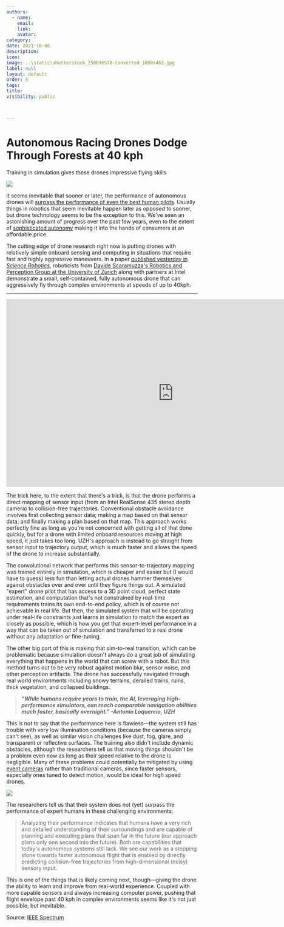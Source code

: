 ```yaml
---
authors:
  - name: 
    email: 
    link:
    avatar: 
category:
date: 2021-10-08
description:
icon:
image: ..\static\shutterstock_250696570-Converted-1000x462.jpg
label: null
layout: default
order: 5
tags:
title:
visibility: public



---
```





#  Autonomous Racing Drones Dodge Through Forests at 40 kph

Training in simulation gives these drones impressive flying skills 

![](https://spectrum.ieee.org/media-library/eyJhbGciOiJIUzI1NiIsInR5cCI6IkpXVCJ9.eyJpbWFnZSI6Imh0dHBzOi8vYXNzZXRzLnJibC5tcy8yNzYyMDcwNi9vcmlnaW4uZ2lmIiwiZXhwaXJlc19hdCI6MTY3NzUzOTQxM30.ORBEB8H20xrhR9jajGDn0n0VpAF_Ckft9QwLJI83YGA/image.gif?width=1280&height=720)


It seems inevitable that sooner or later, the performance of autonomous drones will [surpass the performance of even the best human pilots](https://spectrum.ieee.org/ai-powered-drone-extreme-acrobatics). Usually things in robotics that seem inevitable happen later as opposed to sooner, but drone technology seems to be the exception to this. We've seen an astonishing amount of progress over the past few years, even to the extent of [sophisticated autonomy](https://spectrum.ieee.org/skydio-2-review-this-is-the-drone-you-want-to-fly) making it into the hands of consumers at an affordable price.

The cutting edge of drone research right now is putting drones with relatively simple onboard sensing and computing in situations that require fast and highly aggressive maneuvers. In a paper [published yesterday in _Science Robotics_](http://rpg.ifi.uzh.ch/AgileAutonomy.html), roboticists from [Davide Scaramuzza's Robotics and Perception Group at the University of Zurich](http://rpg.ifi.uzh.ch/) along with partners at Intel demonstrate a small, self-contained, fully autonomous drone that can aggressively fly through complex environments at speeds of up to 40kph.

___

<iframe width="880" height="495" src="https://www.youtube.com/embed/m89bNn6RFoQ" title="YouTube video player" frameborder="0" allow="accelerometer; autoplay; clipboard-write; encrypted-media; gyroscope; picture-in-picture" allowfullscreen></iframe>


The trick here, to the extent that there's a trick, is that the drone performs a direct mapping of sensor input (from an Intel RealSense 435 stereo depth camera) to collision-free trajectories. Conventional obstacle avoidance involves first collecting sensor data; making a map based on that sensor data; and finally making a plan based on that map. This approach works perfectly fine as long as you're not concerned with getting all of that done quickly, but for a drone with limited onboard resources moving at high speed, it just takes too long. UZH's approach is instead to go straight from sensor input to trajectory output, which is much faster and allows the speed of the drone to increase substantially.

The convolutional network that performs this sensor-to-trajectory mapping was trained entirely in simulation, which is cheaper and easier but (I would have to guess) less fun than letting actual drones hammer themselves against obstacles over and over until they figure things out. A simulated "expert" drone pilot that has access to a 3D point cloud, perfect state estimation, and computation that's not constrained by real-time requirements trains its own end-to-end policy, which is of course not achievable in real life. But then, the simulated system that will be operating under real-life constraints just learns in simulation to match the expert as closely as possible, which is how you get that expert-level performance in a way that can be taken out of simulation and transferred to a real drone without any adaptation or fine-tuning.

The other big part of this is making that sim-to-real transition, which can be problematic because simulation doesn't always do a great job of simulating everything that happens in the world that can screw with a robot. But this method turns out to be very robust against motion blur, sensor noise, and other perception artifacts. The drone has successfully navigated through real world environments including snowy terrains, derailed trains, ruins, thick vegetation, and collapsed buildings.

>***"While humans require years to train, the AI, leveraging high-performance simulators, can reach comparable navigation abilities much faster, basically overnight." -Antonio Loquercio, UZH***

This is not to say that the performance here is flawless—the system still has trouble with very low illumination conditions (because the cameras simply can't see), as well as similar vision challenges like dust, fog, glare, and transparent or reflective surfaces. The training also didn't include dynamic obstacles, although the researchers tell us that moving things shouldn't be a problem even now as long as their speed relative to the drone is negligible. Many of these problems could potentially be mitigated by using [event cameras](https://spectrum.ieee.org/event-camera-helps-drone-dodge-thrown-objects) rather than traditional cameras, since faster sensors, especially ones tuned to detect motion, would be ideal for high speed drones.

![](https://spectrum.ieee.org/media-library/eyJhbGciOiJIUzI1NiIsInR5cCI6IkpXVCJ9.eyJpbWFnZSI6Imh0dHBzOi8vYXNzZXRzLnJibC5tcy8yNzYyMDc1NC9vcmlnaW4ucG5nIiwiZXhwaXJlc19hdCI6MTYzMzkwNTc4OX0.ziAUFFcbW2WPbFNbwiYkErKgXobBI6QlrCfLUpKU2Ps/image.png?width=837&quality=80)

The researchers tell us that their system does not (yet) surpass the performance of expert humans in these challenging environments:

> Analyzing their performance indicates that humans have a very rich and detailed understanding of their surroundings and are capable of planning and executing plans that span far in the future (our approach plans only one second into the future). Both are capabilities that today's autonomous systems still lack. We see our work as a stepping stone towards faster autonomous flight that is enabled by directly predicting collision-free trajectories from high-dimensional (noisy) sensory input.

This is one of the things that is likely coming next, though—giving the drone the ability to learn and improve from real-world experience. Coupled with more capable sensors and always increasing computer power, pushing that flight envelope past 40 kph in complex environments seems like it's not just possible, but inevitable.

Source: [IEEE Spectrum](https://spectrum.ieee.org/racing-drone)
